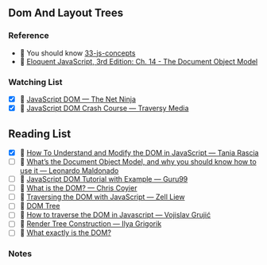 ## Dom And Layout Trees

### Reference

- 📜 You should know [33-js-concepts](https://github.com/leonardomso/33-js-concepts#table-of-contents)
- 📜 [Eloquent JavaScript, 3rd Edition: Ch. 14 - The Document Object Model](https://eloquentjavascript.net/14_dom.html)

### Watching List

- [x] 🎥 [JavaScript DOM — The Net Ninja](https://www.youtube.com/watch?v=FIORjGvT0kk)
- [x] 🎥 [JavaScript DOM Crash Course — Traversy Media](https://www.youtube.com/watch?v=0ik6X4DJKCc)

## Reading List

- [x] 📜 [How To Understand and Modify the DOM in JavaScript — Tania Rascia](https://www.digitalocean.com/community/tutorials/introduction-to-the-dom)
- [ ] 📜 [What’s the Document Object Model, and why you should know how to use it — Leonardo Maldonado](https://medium.freecodecamp.org/whats-the-document-object-model-and-why-you-should-know-how-to-use-it-1a2d0bc5429d)
- [ ] 📜 [JavaScript DOM Tutorial with Example — Guru99](https://www.guru99.com/how-to-use-dom-and-events-in-javascript.html)
- [ ] 📜 [What is the DOM? — Chris Coyier](https://css-tricks.com/dom/)
- [ ] 📜 [Traversing the DOM with JavaScript — Zell Liew](https://zellwk.com/blog/dom-traversals/)
- [ ] 📜 [DOM Tree](https://javascript.info/dom-nodes)
- [ ] 📜 [How to traverse the DOM in Javascript — Vojislav Grujić](https://medium.com/javascript-in-plain-english/how-to-traverse-the-dom-in-javascript-d6555c335b4e)
- [ ] 📜 [Render Tree Construction — Ilya Grigorik](https://developers.google.com/web/fundamentals/performance/critical-rendering-path/render-tree-construction)
- [ ] 📜 [What exactly is the DOM?](https://bitsofco.de/what-exactly-is-the-dom/)

### Notes